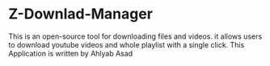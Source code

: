 # Z-Downlad-Manager
This is an open-source tool for downloading files and videos. it allows users to download youtube videos and whole playlist with a single click.
This Application is written by Ahlyab Asad
